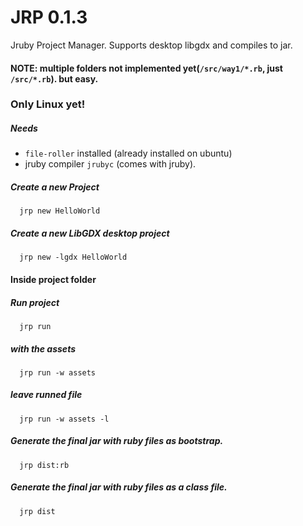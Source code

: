 # JRP 0.1.3
Jruby Project Manager. Supports desktop libgdx and compiles to jar.

#### NOTE: multiple folders not implemented yet(`/src/way1/*.rb`, just `/src/*.rb`). but easy.
### Only Linux yet!


##### Needs
 * `file-roller` installed (already installed on ubuntu)
 * jruby compiler `jrubyc` (comes with jruby).

##### Create a new Project
`  jrp new HelloWorld`

##### Create a new LibGDX desktop project 
`  jrp new -lgdx HelloWorld`

#### Inside project folder
##### Run project 
`  jrp run`
##### with the assets
`  jrp run -w assets`

##### leave runned file
`  jrp run -w assets -l`

##### Generate the final jar with ruby files as bootstrap.
`  jrp dist:rb`

##### Generate the final jar with ruby files as a class file.
`  jrp dist`
